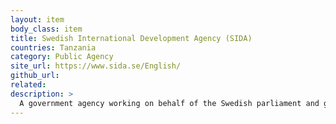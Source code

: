 ```yaml
---
layout: item
body_class: item
title: Swedish International Development Agency (SIDA)
countries: Tanzania
category: Public Agency
site_url: https://www.sida.se/English/
github_url: 
related: 
description: >
  A government agency working on behalf of the Swedish parliament and government, with the mission to reduce poverty in the world.
---
```

